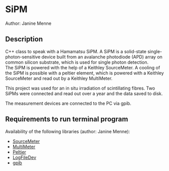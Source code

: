 # SiPM
Author: Janine Menne

## Description
C++ class to speak with a Hamamatsu SiPM. A SiPM is a solid-state single-photon-sensitive device built from an avalanche photodiode (APD) array on common silicon substrate, which is used for single photon detection.  
The SiPM is powered with the help of a Keithley SourceMeter. 
A cooling of the SiPM is possible with a peltier element, which is powered with a Keithley SourceMeter and read out by a Keithley MultiMeter.
  
This project was used for an in situ irradiation of scintillating fibres. Two SiPMs were connected and read out over a year and the data saved to disk.

The measurement devices are connected to the PC via gpib.

## Requirements to run terminal program

Availability of the following libraries (author: Janine Menne):  
* [SourceMeter][1]  
* [MultiMeter][2]  
* [Peltier][3]  
* [LogFileDev][4]  
* [gpib][5] 





[1]: https://github.com/jamenne/Keithley_SourceMeter_Control
[2]: https://github.com/jamenne/Keithley_MultiMeter_Control
[3]: https://github.com/jamenne/PeltierElementControl
[4]: https://github.com/jamenne/Device_Logfiles  
[5]: https://github.com/jamenne/gpib  